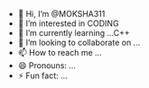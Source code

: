 - 👋 Hi, I’m @MOKSHA311
- 👀 I’m interested in CODING
- 🌱 I’m currently learning ...C++
- 💞️ I’m looking to collaborate on ...
- 📫 How to reach me ...
- 😄 Pronouns: ...
- ⚡ Fun fact: ...

<!---
MOKSHA311/MOKSHA311 is a ✨ special ✨ repository because its `README.md` (this file) appears on your GitHub profile.
You can click the Preview link to take a look at your changes.
--->
